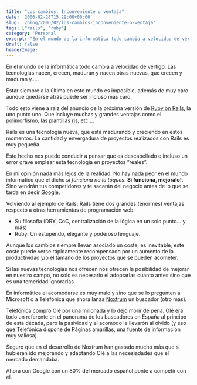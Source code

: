 ```yaml
---
title: "Los cambios: Inconveniente o ventaja"
date: '2006-02-28T15:29:00+00:00'
slug: '/blog/2006/02/los-cambios-inconveniente-o-ventaja'
tags: ["rails", "ruby"]
category: 'Personal'
excerpt: "En el mundo de la informática todo cambia a velocidad de vértigo. Las tecnologías nacen, crecen, maduran y nacen otras nuevas, que crecen y maduran y…..Estar siempre a la última en este mundo es impo..."
draft: false
headerImage: 
---
```

En el mundo de la informática todo cambia a velocidad de vértigo. Las tecnologías nacen, crecen, maduran y nacen otras nuevas, que crecen y maduran y…..

Estar siempre a la última en este mundo es imposible, además de muy caro aunque quedarse atrás puede ser incluso más caro.

Todo esto viene a raiz del anuncio de la próxima versión de [Ruby on Rails](http://www.rubyonrails.org), la uno punto uno. Que incluye muchas y grandes ventajas como el polimorfismo, las plantillas rjs, etc….

Rails es una tecnología nueva, que está madurando y creciendo en estos momentos. La cantidad y envergadura de proyectos realizados con Rails es muy pequeña.

Este hecho nos puede conducir a pensar que es descabellado e incluso un error grave emplear esta tecnología en proyectos “reales”.

En mi opinión nada más lejos de la realidad. No hay nada peor en el mundo informático que el dicho _si funciona no lo toques_. **Si funciona, mejoralo!**. Sino vendrán tus competidores y te sacarán del negocio antes de lo que se tarda en decir [Google](http://www.google.com).

Volviendo al ejemplo de Rails: Rails tiene dos grandes (enormes) ventajas respecto a otras herramientas de programación web:

- Su filosofía (DRY, CoC, centralización de la lógica en un solo punto… y más)
- Ruby: Un estupendo, elegante y poderoso lenguaje.

Aunque los cambios siempre llevan asociado un coste, es inevitable, este coste puede verse rápidamente recompensado por un aumento de la productividad y/o el tamaño de los proyectos que se pueden acometer.

Si las nuevas tecnologías nos ofrecen nos ofrecen la posibilidad de mejorar en nuestro campo, no solo es necesario el adoptarlas cuanto antes sino que es una temeridad ignorarlas.

En informática el acomodarse es muy malo y sino que se lo pregunten a Microsoft o a Telefónica que ahora lanza [Noxtrum](http://www.noxtrum.com/) un buscador (otro más).

Telefónica compró Olé por una millonada y lo dejó morir de pena. Olé era todo un referente en el panorama de los buscadores en España al principo de esta década, pero la pasividad y el acomodo le llevarón al olvido (y eso que Telefónica dispone de Páginas amarillas, una fuente de información muy valiosa).

Seguro que en el desarrollo de Noxtrum han gastado mucho más que si hubieran ido mejorando y adaptando Olé a las necesiadades que el mercado demandaba.

Ahora con Google con un 80% del mercado español ponte a competir con él.

